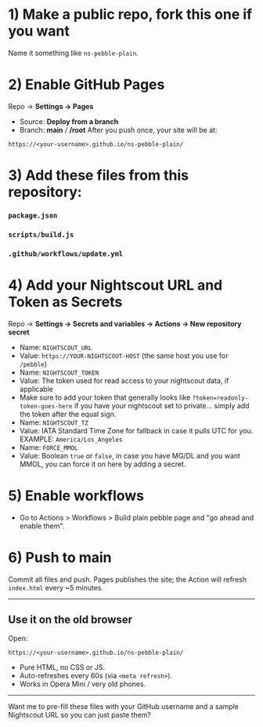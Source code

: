 # 1) Make a public repo, fork this one if you want

Name it something like `ns-pebble-plain`.

# 2) Enable GitHub Pages

Repo → **Settings → Pages**

* Source: **Deploy from a branch**
* Branch: **main** / **/root**
  After you push once, your site will be at:

```
https://<your-username>.github.io/ns-pebble-plain/
```

# 3) Add these files from this repository:

### `package.json`
### `scripts/build.js`
### `.github/workflows/update.yml`


# 4) Add your Nightscout URL and Token as Secrets

Repo → **Settings → Secrets and variables → Actions → New repository secret**

* Name: `NIGHTSCOUT_URL`
* Value: `https://YOUR-NIGHTSCOUT-HOST` (the same host you use for `/pebble`)
* Name: `NIGHTSCOUT_TOKEN`
* Value: The token used for read access to your nightscout data, if applicable
* Make sure to add your token that generally looks like `?token=readonly-token-goes-here` if you have your nightscout set to private... simply add the token after the equal sign.
* Name: `NIGHTSCOUT_TZ`
* Value: IATA Standard Time Zone for fallback in case it pulls UTC for you. EXAMPLE: `America/Los_Angeles`
* Name: `FORCE_MMOL`
* Value: Boolean `true` or `false`, in case you have MG/DL and you want MMOL, you can force it on here by adding a secret.

# 5) Enable workflows

* Go to Actions > Workflows > Build plain pebble page and "go ahead and enable them".

# 6) Push to main

Commit all files and push. Pages publishes the site; the Action will refresh `index.html` every ~5 minutes.

---

## Use it on the old browser

Open:

```
https://<your-username>.github.io/ns-pebble-plain/
```

* Pure HTML, no CSS or JS.
* Auto-refreshes every 60s (via `<meta refresh>`).
* Works in Opera Mini / very old phones.

---



Want me to pre-fill these files with your GitHub username and a sample Nightscout URL so you can just paste them?
